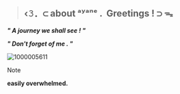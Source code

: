 > ## ‹𝟹．⊂ about ᵃʸᵃⁿᵉ .	‎	Greetings ! ⊃ ᯓ


_**"		A journey we shall see   !		"**_

  _**"		Don't forget of me   .		"**_

  ![1000005611](https://github.com/user-attachments/assets/374d7a3a-f877-4488-a500-eae92ad10711)

> [!NOTE]
> **easily overwhelmed.**
